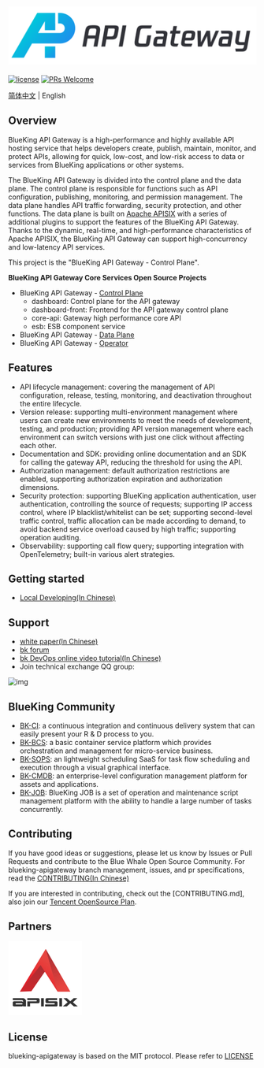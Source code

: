 ![img](docs/resource/img/blueking_apigateway_en.png)
---

[![license](https://img.shields.io/badge/license-MIT-brightgreen.svg?style=flat)](https://github.com/TencentBlueKing/blueking-apigateway/blob/main/LICENSE.txt) [![PRs Welcome](https://img.shields.io/badge/PRs-welcome-brightgreen.svg)](https://github.com/TencentBlueKing/blueking-apigateway/pulls)

[简体中文](README.md) | English

## Overview

BlueKing API Gateway is a high-performance and highly available API hosting service that helps developers create, publish, maintain, monitor, and protect APIs, allowing for quick, low-cost, and low-risk access to data or services from BlueKing applications or other systems.

The BlueKing API Gateway is divided into the control plane and the data plane. The control plane is responsible for functions such as API configuration, publishing, monitoring, and permission management. The data plane handles API traffic forwarding, security protection, and other functions. The data plane is built on [Apache APISIX](https://github.com/apache/apisix) with a series of additional plugins to support the features of the BlueKing API Gateway. Thanks to the dynamic, real-time, and high-performance characteristics of Apache APISIX, the BlueKing API Gateway can support high-concurrency and low-latency API services.

This project is the "BlueKing API Gateway - Control Plane".

**BlueKing API Gateway Core Services Open Source Projects**

- BlueKing API Gateway - [Control Plane](https://github.com/TencentBlueKing/blueking-apigateway)
  - dashboard: Control plane for the API gateway
  - dashboard-front: Frontend for the API gateway control plane
  - core-api: Gateway high performance core API
  - esb: ESB component service
- BlueKing API Gateway - [Data Plane](https://github.com/TencentBlueKing/blueking-apigateway-apisix)
- BlueKing API Gateway - [Operator](https://github.com/TencentBlueKing/blueking-apigateway-operator)

## Features

- API lifecycle management: covering the management of API configuration, release, testing, monitoring, and deactivation throughout the entire lifecycle.
- Version release: supporting multi-environment management where users can create new environments to meet the needs of development, testing, and production; providing API version management where each environment can switch versions with just one click without affecting each other.
- Documentation and SDK: providing online documentation and an SDK for calling the gateway API, reducing the threshold for using the API.
- Authorization management: default authorization restrictions are enabled, supporting authorization expiration and authorization dimensions.
- Security protection: supporting BlueKing application authentication, user authentication, controlling the source of requests; supporting IP access control, where IP blacklist/whitelist can be set; supporting second-level traffic control, traffic allocation can be made according to demand, to avoid backend service overload caused by high traffic; supporting operation auditing.
- Observability: supporting call flow query; supporting integration with OpenTelemetry; built-in various alert strategies.

## Getting started

- [Local Developing(In Chinese)](docs/DEVELOP_GUIDE.md)

## Support

- [white paper(In Chinese)](https://bk.tencent.com/docs/document/7.0/171/13974)
- [bk forum](https://bk.tencent.com/s-mart/community)
- [bk DevOps online video tutorial(In Chinese)](https://bk.tencent.com/s-mart/video)
- Join technical exchange QQ group:

![img](docs/resource/img/bk_qq_group.png)

## BlueKing Community

- [BK-CI](https://github.com/TencentBlueKing/bk-ci): a continuous integration and continuous delivery system that can
  easily present your R & D process to you.
- [BK-BCS](https://github.com/TencentBlueKing/bk-bcs): a basic container service platform which provides orchestration
  and management for micro-service business.
- [BK-SOPS](https://github.com/TencentBlueKing/bk-sops): an lightweight scheduling SaaS for task flow scheduling and
  execution through a visual graphical interface.
- [BK-CMDB](https://github.com/TencentBlueKing/bk-cmdb): an enterprise-level configuration management platform for
  assets and applications.
- [BK-JOB](https://github.com/TencentBlueKing/bk-job): BlueKing JOB is a set of operation and maintenance script
  management platform with the ability to handle a large number of tasks concurrently.

## Contributing

If you have good ideas or suggestions, please let us know by Issues or Pull Requests and contribute to the Blue Whale
Open Source Community. For blueking-apigateway branch management, issues, and pr specifications, read
the [CONTRIBUTING(In Chinese)](docs/CONTRIBUTING.md)

If you are interested in contributing, check out the [CONTRIBUTING.md], also join
our [Tencent OpenSource Plan](https://opensource.tencent.com/contribution).


## Partners

<a href="https://apisix.apache.org/" target="_blank"><img src="https://github.com/apache/apisix/blob/master/logos/apisix-white-bg.jpg" alt="APISIX logo" height="150px" /></a>

## License

blueking-apigateway is based on the MIT protocol. Please refer to [LICENSE](LICENSE.txt)
